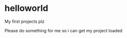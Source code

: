 helloworld
==========

My first projects plz

Please do something for me so i can get my project loaded
